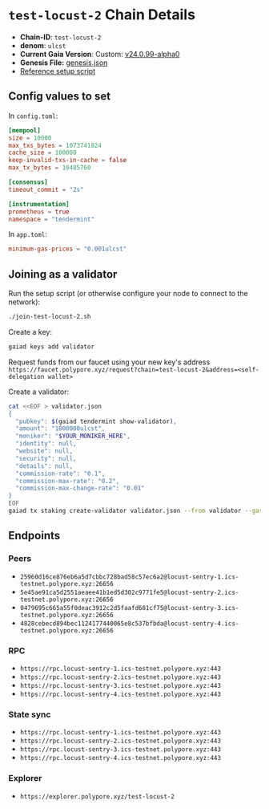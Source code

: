 # `test-locust-2` Chain Details

* **Chain-ID**: `test-locust-2`
* **denom**: `ulcst`
* **Current Gaia Version**: Custom: [v24.0.99-alpha0](https://github.com/hyphacoop/gaia/releases/tag/v24.0.99-alpha0)
* **Genesis File:**  [genesis.json](genesis.json)
* [Reference setup script](join-test-locust-2.sh)

## Config values to set

In `config.toml`:

```toml
[mempool]
size = 10000
max_txs_bytes = 1073741824
cache_size = 100000
keep-invalid-txs-in-cache = false
max_tx_bytes = 10485760

[consensus]
timeout_commit = "2s"

[instrumentation]
prometheus = true
namespace = "tendermint"
```

In `app.toml`:

```toml
minimum-gas-prices = "0.001ulcst"
```

## Joining as a validator

Run the setup script (or otherwise configure your node to connect to the network):

```bash
./join-test-locust-2.sh
```

Create a key:

```bash
gaiad keys add validator
```

Request funds from our faucet using your new key's address `https://faucet.polypore.xyz/request?chain=test-locust-2&address=<self-delegation wallet>`

Create a validator:

```bash
cat <<EOF > validator.json
{
  "pubkey": $(gaiad tendermint show-validator),
  "amount": "1000000ulcst",
  "moniker": "$YOUR_MONIKER_HERE",
  "identity": null,
  "website": null,
  "security": null,
  "details": null,
  "commission-rate": "0.1",
  "commission-max-rate": "0.2",
  "commission-max-change-rate": "0.01"
}
EOF
gaiad tx staking create-validator validator.json --from validator --gas auto --gas-adjustment 3 --gas-prices 0.001ulcst -y
```

## Endpoints

### Peers

* `25960d16ce876eb6a5d7cbbc728bad58c57ec6a2@locust-sentry-1.ics-testnet.polypore.xyz:26656`
* `5e45ae91ca5d2551aeaee41b1ed5d302c9771fe5@locust-sentry-2.ics-testnet.polypore.xyz:26656`
* `0479695c665a55f0deac3912c2d5faafd681cf75@locust-sentry-3.ics-testnet.polypore.xyz:26656`
* `4828cebecd894bec1124177440065e8c537bfbda@locust-sentry-4.ics-testnet.polypore.xyz:26656`

### RPC

* `https://rpc.locust-sentry-1.ics-testnet.polypore.xyz:443`
* `https://rpc.locust-sentry-2.ics-testnet.polypore.xyz:443`
* `https://rpc.locust-sentry-3.ics-testnet.polypore.xyz:443`
* `https://rpc.locust-sentry-4.ics-testnet.polypore.xyz:443`

### State sync

* `https://rpc.locust-sentry-1.ics-testnet.polypore.xyz:443`
* `https://rpc.locust-sentry-2.ics-testnet.polypore.xyz:443`
* `https://rpc.locust-sentry-3.ics-testnet.polypore.xyz:443`
* `https://rpc.locust-sentry-4.ics-testnet.polypore.xyz:443`

### Explorer

* `https://explorer.polypore.xyz/test-locust-2`

